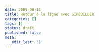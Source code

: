 ```yaml
---
date: 2009-08-11
title: Retour à la ligne avec GIFBUILDER
categories: []
tags: []
status: draft
published: false
meta:
  _edit_last: '1'
---
```

